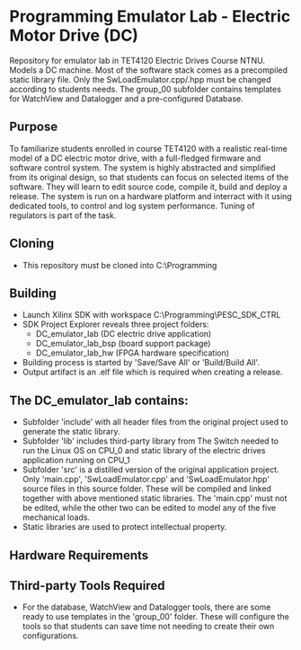 # Programming Emulator Lab - Electric Motor Drive (DC)
 
Repository for emulator lab in TET4120 Electric Drives Course NTNU. Models a DC machine. Most of the software stack comes as a precompiled static library file. Only the SwLoadEmulator.cpp/.hpp must be changed according to students needs. The group_00 subfolder contains templates for WatchView and Datalogger and a pre-configured Database.

## Purpose
To familiarize students enrolled in course TET4120 with a realistic real-time model of a DC electric motor drive, with a full-fledged firmware and software control system. The system is highly abstracted and simplified from its original design, so that students can focus on selected items of the software. They will learn to edit source code, compile it, build and deploy a release. The system is run on a hardware platform and interract with it using dedicated tools, to control and log system performance. Tuning of regulators is part of the task.

## Cloning
* This repository must be cloned into C:\Programming

## Building
* Launch Xilinx SDK with workspace C:\Programming\PESC_SDK_CTRL
* SDK Project Explorer reveals three project folders:
  * DC_emulator_lab (DC electric drive application)
  * DC_emulator_lab_bsp (board support package)
  * DC_emulator_lab_hw  (FPGA hardware specification)
* Building process is started by 'Save/Save All' or 'Build/Build All'.
* Output artifact is an .elf file which is required when creating a release.

## The DC_emulator_lab contains:
  * Subfolder 'include' with all header files from the original project used to generate the static library. 
  * Subfolder 'lib' includes third-party library from The Switch needed to run the Linux OS on CPU_0 and static library of the electric drives application running on CPU_1
  * Subfolder 'src' is a distilled version of the original application project. Only 'main.cpp', 'SwLoadEmulator.cpp' and 'SwLoadEmulator.hpp' source files in this source folder. These will be compiled and linked together with above mentioned static libraries. The 'main.cpp' must not be edited, while the other two can be edited to model any of the five mechanical loads.
  * Static libraries are used to protect intellectual property.
  
## Hardware Requirements

## Third-party Tools Required
* For the database, WatchView and Datalogger tools, there are some ready to use templates in the 'group_00' folder. These will configure the tools so that students can save time not needing to create their own configurations.

